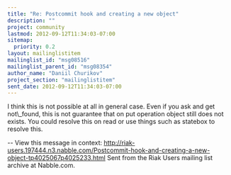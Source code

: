 ```yaml
---
title: "Re: Postcommit hook and creating a new object"
description: ""
project: community
lastmod: 2012-09-12T11:34:03-07:00
sitemap:
  priority: 0.2
layout: mailinglistitem
mailinglist_id: "msg08516"
mailinglist_parent_id: "msg08354"
author_name: "Daniil Churikov"
project_section: "mailinglistitem"
sent_date: 2012-09-12T11:34:03-07:00
---
```



I think this is not possible at all in general case. Even if you ask and get
not\\_found, this is not guarantee that on put operation object still does not
exists. You could resolve this on read or use things such as statebox to
resolve this.

--
View this message in context: 
http://riak-users.197444.n3.nabble.com/Postcommit-hook-and-creating-a-new-object-tp4025067p4025233.html
Sent from the Riak Users mailing list archive at Nabble.com.

